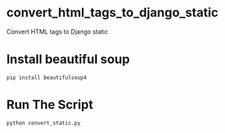 # convert_html_tags_to_django_static
Convert HTML tags to Django static

# Install beautiful soup

`pip install beautifulsoup4`

# Run The Script

`python convert_static.py`
